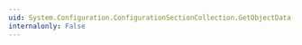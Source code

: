 ```yaml
---
uid: System.Configuration.ConfigurationSectionCollection.GetObjectData(System.Runtime.Serialization.SerializationInfo,System.Runtime.Serialization.StreamingContext)
internalonly: False
---
```

